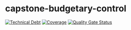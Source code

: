 # capstone-budgetary-control

[![Technical Debt](https://sonarcloud.io/api/project_badges/measure?project=kajochi_capstone-budgetary-control-frontend&metric=sqale_index)](https://sonarcloud.io/summary/new_code?id=kajochi_capstone-budgetary-control-frontend)
[![Coverage](https://sonarcloud.io/api/project_badges/measure?project=kajochi_capstone-budgetary-control-backend&metric=coverage)](https://sonarcloud.io/summary/new_code?id=kajochi_capstone-budgetary-control-backend)
[![Quality Gate Status](https://sonarcloud.io/api/project_badges/measure?project=kajochi_capstone-budgetary-control-frontend&metric=alert_status)](https://sonarcloud.io/summary/new_code?id=kajochi_capstone-budgetary-control-frontend)
